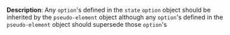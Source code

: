 __Description__: Any `option`'s defined in the `state` `option` object should be inherited by the `pseudo-element` object although any `option`'s defined in the `pseudo-element` object should supersede those `option`'s